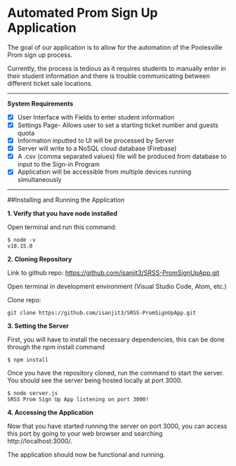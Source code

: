 # Automated Prom Sign Up Application
The goal of our application is to allow for the automation of the Poolesville Prom sign up process.

Currently, the process is tedious as it requires students to manually enter in their student information and there is trouble communicating between different ticket sale locations.

___

__System Requirements__

- [x] User Interface with Fields to enter student information
- [x] Settings Page- Allows user to set a starting ticket number and guests quota
- [x] Information inputted to UI will be processed by Server
- [x] Server will write  to a NoSQL cloud database (Firebase)
- [x] A .csv (comma separated values) file will be produced from database to input to the Sign-in Program 
- [x] Application will be accessible from multiple devices running simultaneously

___
##Installing and Running the Application

__1. Verify that you have node installed__

Open terminal and run this command:
```
$ node -v
v10.15.0
```

__2. Cloning Repository__

Link to github repo: https://github.com/isanjit3/SRSS-PromSignUpApp.git


Open terminal in development environment (Visual Studio Code, Atom, etc.)

Clone repo:
```
git clone https://github.com/isanjit3/SRSS-PromSignUpApp.git
```

__3. Setting the Server__

First, you will have to install the necessary dependencies, this can be done through the npm install command

```
$ npm install
```


Once you have the repository cloned, run the command to start the server. You should see the server being hosted locally at port 3000.
```
$ node server.js
SRSS Prom Sign Up App listening on port 3000!
```

__4. Accessing the Application__

Now that you have started running the server on port 3000, you can access this port by going to your web browser and searching http://localhost:3000/.

The application should now be functional and running.
